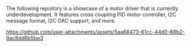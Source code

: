 The following repoitory is a showcase of a motor driver that is currently underdevelopment. It features cross coupling PID motor controller, I2C message format, I2C DAC support, and more. 




https://github.com/user-attachments/assets/5aa68473-81cc-44d0-88b2-9ac8dd6b5be3

